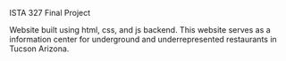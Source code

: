 ISTA 327 Final Project

Website built using html, css, and js backend. This website serves as a information center for underground and underrepresented restaurants in Tucson Arizona.
